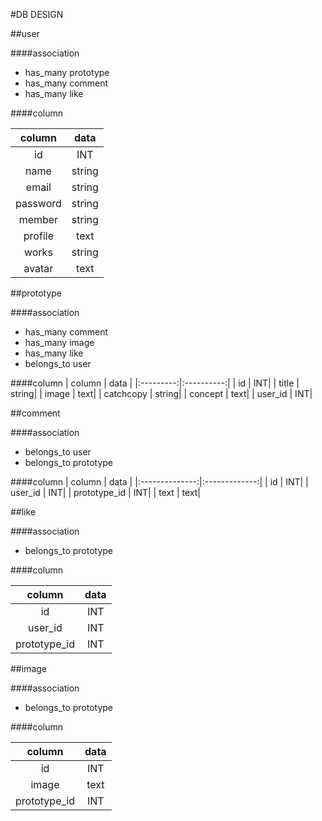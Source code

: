 #DB DESIGN

##user

####association
* has_many prototype
* has_many comment
* has_many like

####column
<!-- * id          :INT
* name        :string
* email       :string
* password    :string
* member      :string
* profile     :text
* works       :string
* avatar      :text -->

| column    |       data |
|:---------:|:----------:|
| id        |         INT|
| name      |      string|
| email     |      string|
| password  |      string|
| member    |      string|
| profile   |        text|
| works     |      string|
| avatar    |        text|

##prototype

####association
* has_many comment
* has_many image
* has_many like
* belongs_to user

####column
| column    |      data  |
|:---------:|:----------:|
| id        |         INT|
| title     |      string|
| image     |        text|
| catchcopy |      string|
| concept   |        text|
| user_id   |         INT|

<!--
* id              :INT
* title           :string
* image           :text
* catchcopy       :string
* concept         :text
* user_id         :INT
 -->
##comment

####association
* belongs_to  user
* belongs_to  prototype

####column
| column         |         data  |
|:--------------:|:-------------:|
| id             |            INT|
| user_id        |            INT|
| prototype_id   |            INT|
| text           |           text|


<!-- * id            :INT
* user_id       :INT
* prototype_id  :INT
* text          :text -->

##like

####association

* belongs_to  prototype

####column

| column         |         data  |
|:--------------:|:-------------:|
| id             |            INT|
| user_id        |            INT|
| prototype_id   |            INT|

<!--
* id            :INT
* user_id       :INT
* prototype_id  :INT -->

##image

####association
* belongs_to  prototype

####column

| column         |         data  |
|:--------------:|:-------------:|
| id             |            INT|
| image          |           text|
| prototype_id   |            INT|

<!-- 
* id            :INT
* image         :text
* prototype_id  :INT -->
